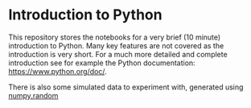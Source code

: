# Introduction to Python
This repository stores the notebooks for a very brief (10 minute) introduction to Python. Many
key features are not covered as the introduction is very short. For a much more detailed and 
complete introduction see for example the Python documentation:
https://www.python.org/doc/. 

There is also some simulated data to experiment with, generated using [numpy.random](https://numpy.org/doc/stable/reference/random/index.html?highlight=random#module-numpy.random)

